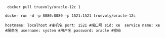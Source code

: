 ﻿` docker pull truevoly/oracle-12c 1`

` docker run -d -p 8080:8080 -p 1521:1521 truevoly/oracle-12c `

`
hostname: localhost #主机名
port: 1521 #端口号
sid: xe 
service name: xe #服务名
username: system #用户名
password: oracle #密码
`
